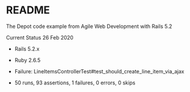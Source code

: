 # README

The Depot code example from Agile Web Development with Rails 5.2

Current Status 26 Feb 2020

* Rails 5.2.x

* Ruby 2.6.5

* Failure: LineItemsControllerTest#test_should_create_line_item_via_ajax
* 50 runs, 93 assertions, 1 failures, 0 errors, 0 skips
